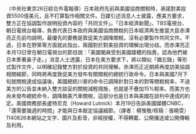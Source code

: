 （中央社東京26日綜合外電報導）日本政府先前與美國協商關稅時，承諾對美投資5500億美元，且不打算製作相關文件。日媒引述消息人士披露，應美方要求，雙方正在協調製作說明投資內容的「共同文件」。「日本經濟新聞」、TBS電視台、朝日電視台報導，負責代表日本政府與美國協商關稅的日本經濟再生擔當大臣赤澤亮正先前均說明，最優先的要務是敦促美方調降關稅，沒有必要製作共同文件。不過，日本在野黨等方面就此指出，兩國對於對美投資的理解出現分歧。而赤澤亮正本月13日曾在朝日電視台的節目說：「美國閣員受到美國媒體的指責，認為他們被日本牽著鼻子走。」消息人士透露，日本在美方要求下，將以類似「備忘錄」等形式製作文件，以明確記錄雙方對於投資的共同理解。赤澤亮正近期將再度訪美協調相關細節，同時將再度敦促美方發布有關關稅的總統行政命令。日本與美國7月下旬就關稅達成協議後，美國總統川普的命令已調降針對日本的對等關稅稅率，不過美方的公告並未納入雙方談妥的關稅減輕措施，也就是不疊加15%稅率。而美方也尚未發布總統命令，調降銷美汽車關稅，這部分也是日本與美國在談判中達成的約定。美國商務部長盧特尼克（Howard Lutnick）本月19日告訴美國媒體CNBC，「還需要幾週的時間」才能與日本敲定協議細節。（譯者：楊惟敬/核稿：張曉雯）1140826本網站之文字、圖片及影音，非經授權，不得轉載、公開播送或公開傳輸及利用。